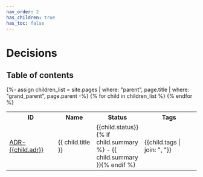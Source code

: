 ```yaml
---
nav_order: 2
has_children: true
has_toc: false
---
```


# Decisions

<h2 class="text-delta">Table of contents</h2>
<table>
<tr>
  <th style="min-width: 60px">ID</th>
  <th>Name</th>
  <th>Status</th>
  <th>Tags</th>
</tr>
{%- assign children_list = site.pages | where: "parent", page.title | where: "grand_parent", page.parent -%}
{% for child in children_list %}
  <tr>
    <td style="min-width: 60px"><a href="{{ child.url | absolute_url }}">ADR-{{child.adr}}</a></td>
    <td>
      {{ child.title }}
    </td>
    <td style="width: 60px">
      {{child.status}} {% if child.summary %} - {{ child.summary }}{% endif %}
    </td>
    <td>{{child.tags | join: ", "}}</td>
  </tr>
{% endfor %}
</table>
